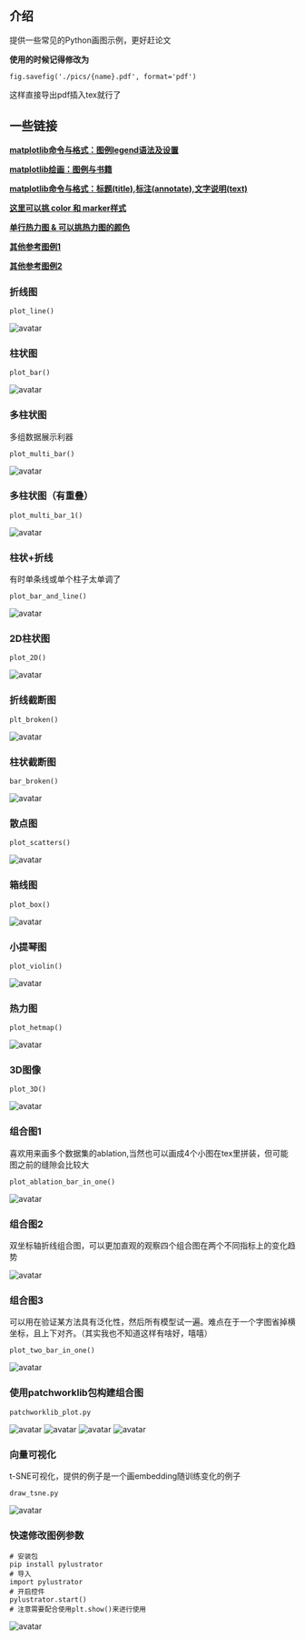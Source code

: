 ## **介绍**
提供一些常见的Python画图示例，更好赶论文

**使用的时候记得修改为**
```
fig.savefig('./pics/{name}.pdf', format='pdf')
```
这样直接导出pdf插入tex就行了

## 一些链接
[**matplotlib命令与格式：图例legend语法及设置**](https://blog.csdn.net/helunqu2017/article/details/78641290)

[**matplotlib绘画：图例与书籍**](https://github.com/rougier/scientific-visualization-book)

[**matplotlib命令与格式：标题(title),标注(annotate),文字说明(text)**](https://blog.csdn.net/helunqu2017/article/details/78659490)

[**这里可以挑 color 和 marker样式**](https://cloud.tencent.com/developer/article/1540478)

[**单行热力图 & 可以挑热力图的颜色**](https://www.codenong.com/cs106384659/)

[**其他参考图例1**](https://mp.weixin.qq.com/s/mFXjyeLzbDGdT4jyAxHDjw)

[**其他参考图例2**](https://mp.weixin.qq.com/s/cJV7WQlD15egW-fWJYJBdQ)

### 折线图
```
plot_line()
```
![avatar](pics/line.png)

### 柱状图

```
plot_bar()
```
![avatar](pics/bar.png)

### 多柱状图
多组数据展示利器
```
plot_multi_bar()
```
![avatar](pics/multi_bar.png)

### 多柱状图（有重叠）

```
plot_multi_bar_1()
```

![avatar](pics/multi_bar_1.png)

### 柱状+折线

有时单条线或单个柱子太单调了
```
plot_bar_and_line()
```
![avatar](pics/bar_and_line.png)

### 2D柱状图

```
plot_2D()
```

![avatar](pics/hist_2D.png)

### 折线截断图

```
plt_broken()
```

![avatar](pics/broken_line.png)

### 柱状截断图

```
bar_broken()
```

![avatar](pics/broken_bar.png)

### 散点图

```
plot_scatters()
```
![avatar](pics/scatter.png)

### 箱线图

```
plot_box()
```

![avatar](pics/plot_box.png)

### 小提琴图

```
plot_violin()
```

![avatar](pics/plot_violin.png)

### 热力图

```
plot_hetmap()
```
![avatar](pics/heatmap.png)

### 3D图像

```
plot_3D()
```

![avatar](pics/plot_3D.png)

### 组合图1

喜欢用来画多个数据集的ablation,当然也可以画成4个小图在tex里拼装，但可能图之前的缝隙会比较大
```
plot_ablation_bar_in_one()
```
![avatar](pics/ablation.png)

### 组合图2

双坐标轴折线组合图，可以更加直观的观察四个组合图在两个不同指标上的变化趋势

![avatar](pics/multi_line.png)

### 组合图3

可以用在验证某方法具有泛化性，然后所有模型试一遍。难点在于一个字图省掉横坐标，且上下对齐。（其实我也不知道这样有啥好，嘻嘻）
```
plot_two_bar_in_one()
```
![avatar](pics/two_bars.png)

### 使用patchworklib包构建组合图
```
patchworklib_plot.py
```
![avatar](pics/ax1234.png)
![avatar](pics/ax12345.png)
![avatar](pics/g0123.png)
![avatar](pics/g1234.png)
### 向量可视化
t-SNE可视化，提供的例子是一个画embedding随训练变化的例子
```
draw_tsne.py
```
![avatar](pics/tsne.png)

### 快速修改图例参数

```
# 安装包 
pip install pylustrator
# 导入
import pylustrator
# 开启控件
pylustrator.start()
# 注意需要配合使用plt.show()来进行使用
```

![avatar](pics/pylustrator.png)

